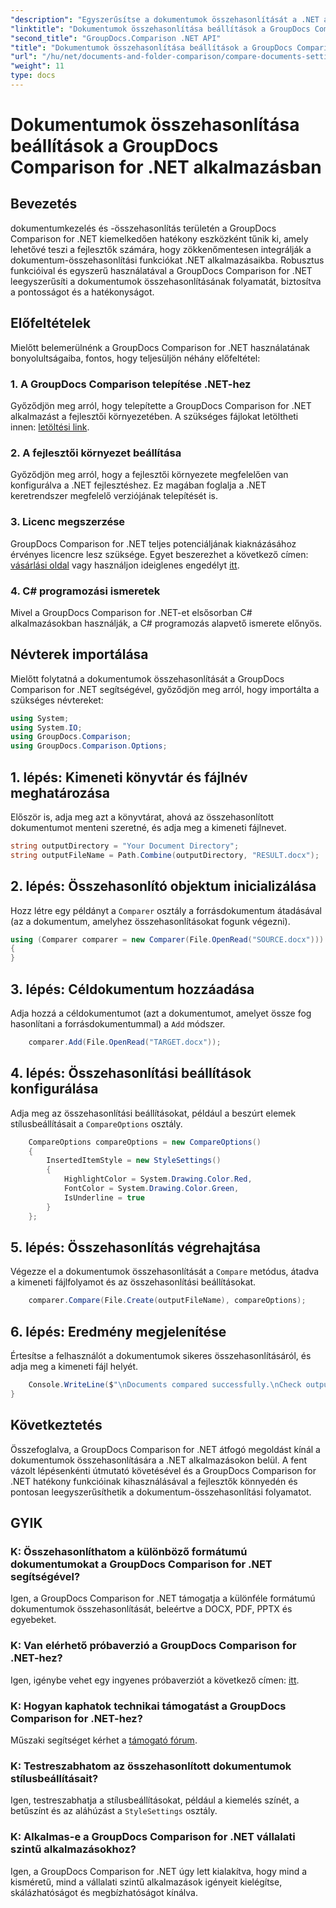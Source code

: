 ```yaml
---
"description": "Egyszerűsítse a dokumentumok összehasonlítását a .NET alkalmazásokban a GroupDocs Comparison segítségével. Hasonlítsa össze a dokumentumokat könnyedén a fejlett funkciókkal."
"linktitle": "Dokumentumok összehasonlítása beállítások a GroupDocs Comparison for .NET alkalmazásban"
"second_title": "GroupDocs.Comparison .NET API"
"title": "Dokumentumok összehasonlítása beállítások a GroupDocs Comparison for .NET alkalmazásban"
"url": "/hu/net/documents-and-folder-comparison/compare-documents-settings-dotnet/"
"weight": 11
type: docs
---
```

# Dokumentumok összehasonlítása beállítások a GroupDocs Comparison for .NET alkalmazásban

## Bevezetés
dokumentumkezelés és -összehasonlítás területén a GroupDocs Comparison for .NET kiemelkedően hatékony eszközként tűnik ki, amely lehetővé teszi a fejlesztők számára, hogy zökkenőmentesen integrálják a dokumentum-összehasonlítási funkciókat .NET alkalmazásaikba. Robusztus funkcióival és egyszerű használatával a GroupDocs Comparison for .NET leegyszerűsíti a dokumentumok összehasonlításának folyamatát, biztosítva a pontosságot és a hatékonyságot.
## Előfeltételek
Mielőtt belemerülnénk a GroupDocs Comparison for .NET használatának bonyolultságaiba, fontos, hogy teljesüljön néhány előfeltétel:
### 1. A GroupDocs Comparison telepítése .NET-hez
Győződjön meg arról, hogy telepítette a GroupDocs Comparison for .NET alkalmazást a fejlesztői környezetében. A szükséges fájlokat letöltheti innen: [letöltési link](https://releases.groupdocs.com/comparison/net/).
### 2. A fejlesztői környezet beállítása
Győződjön meg arról, hogy a fejlesztői környezete megfelelően van konfigurálva a .NET fejlesztéshez. Ez magában foglalja a .NET keretrendszer megfelelő verziójának telepítését is.
### 3. Licenc megszerzése
GroupDocs Comparison for .NET teljes potenciáljának kiaknázásához érvényes licencre lesz szüksége. Egyet beszerezhet a következő címen: [vásárlási oldal](https://purchase.groupdocs.com/buy) vagy használjon ideiglenes engedélyt [itt](https://purchase.groupdocs.com/temporary-license/).
### 4. C# programozási ismeretek
Mivel a GroupDocs Comparison for .NET-et elsősorban C# alkalmazásokban használják, a C# programozás alapvető ismerete előnyös.

## Névterek importálása
Mielőtt folytatná a dokumentumok összehasonlítását a GroupDocs Comparison for .NET segítségével, győződjön meg arról, hogy importálta a szükséges névtereket:
```csharp
using System;
using System.IO;
using GroupDocs.Comparison;
using GroupDocs.Comparison.Options;
```
## 1. lépés: Kimeneti könyvtár és fájlnév meghatározása
Először is, adja meg azt a könyvtárat, ahová az összehasonlított dokumentumot menteni szeretné, és adja meg a kimeneti fájlnevet.
```csharp
string outputDirectory = "Your Document Directory";
string outputFileName = Path.Combine(outputDirectory, "RESULT.docx");
```
## 2. lépés: Összehasonlító objektum inicializálása
Hozz létre egy példányt a `Comparer` osztály a forrásdokumentum átadásával (az a dokumentum, amelyhez összehasonlításokat fogunk végezni).
```csharp
using (Comparer comparer = new Comparer(File.OpenRead("SOURCE.docx")))
{
}
```
## 3. lépés: Céldokumentum hozzáadása
Adja hozzá a céldokumentumot (azt a dokumentumot, amelyet össze fog hasonlítani a forrásdokumentummal) a `Add` módszer.
```csharp
    comparer.Add(File.OpenRead("TARGET.docx"));
```
## 4. lépés: Összehasonlítási beállítások konfigurálása
Adja meg az összehasonlítási beállításokat, például a beszúrt elemek stílusbeállításait a `CompareOptions` osztály.
```csharp
    CompareOptions compareOptions = new CompareOptions()
    {
        InsertedItemStyle = new StyleSettings()
        {
            HighlightColor = System.Drawing.Color.Red,
            FontColor = System.Drawing.Color.Green,
            IsUnderline = true
        }
    };
```
## 5. lépés: Összehasonlítás végrehajtása
Végezze el a dokumentumok összehasonlítását a `Compare` metódus, átadva a kimeneti fájlfolyamot és az összehasonlítási beállításokat.
```csharp
    comparer.Compare(File.Create(outputFileName), compareOptions);
```
## 6. lépés: Eredmény megjelenítése
Értesítse a felhasználót a dokumentumok sikeres összehasonlításáról, és adja meg a kimeneti fájl helyét.
```csharp
    Console.WriteLine($"\nDocuments compared successfully.\nCheck output in {Directory.GetCurrentDirectory()}.");
}
```

## Következtetés
Összefoglalva, a GroupDocs Comparison for .NET átfogó megoldást kínál a dokumentumok összehasonlítására a .NET alkalmazásokon belül. A fent vázolt lépésenkénti útmutató követésével és a GroupDocs Comparison for .NET hatékony funkcióinak kihasználásával a fejlesztők könnyedén és pontosan leegyszerűsíthetik a dokumentum-összehasonlítási folyamatot.
## GYIK
### K: Összehasonlíthatom a különböző formátumú dokumentumokat a GroupDocs Comparison for .NET segítségével?
Igen, a GroupDocs Comparison for .NET támogatja a különféle formátumú dokumentumok összehasonlítását, beleértve a DOCX, PDF, PPTX és egyebeket.
### K: Van elérhető próbaverzió a GroupDocs Comparison for .NET-hez?
Igen, igénybe vehet egy ingyenes próbaverziót a következő címen: [itt](https://releases.groupdocs.com/).
### K: Hogyan kaphatok technikai támogatást a GroupDocs Comparison for .NET-hez?
Műszaki segítséget kérhet a [támogató fórum](https://forum.groupdocs.com/c/comparison/12).
### K: Testreszabhatom az összehasonlított dokumentumok stílusbeállításait?
Igen, testreszabhatja a stílusbeállításokat, például a kiemelés színét, a betűszínt és az aláhúzást a `StyleSettings` osztály.
### K: Alkalmas-e a GroupDocs Comparison for .NET vállalati szintű alkalmazásokhoz?
Igen, a GroupDocs Comparison for .NET úgy lett kialakítva, hogy mind a kisméretű, mind a vállalati szintű alkalmazások igényeit kielégítse, skálázhatóságot és megbízhatóságot kínálva.